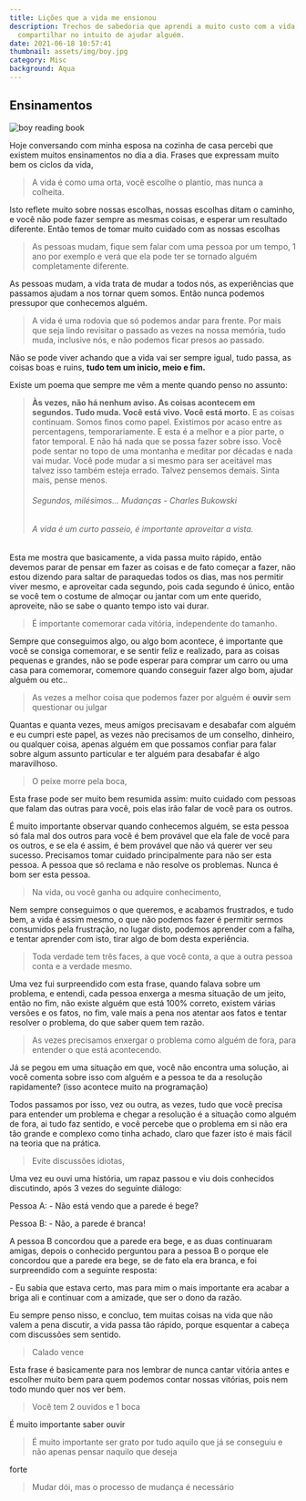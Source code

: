 ```yaml
---
title: Lições que a vida me ensionou
description: Trechos de sabedoria que aprendi a muito custo com a vida, e desejo
  compartilhar no intuito de ajudar alguém.
date: 2021-06-18 10:57:41
thumbnail: assets/img/boy.jpg
category: Misc
background: Aqua
---
```

## Ensinamentos

![boy reading book](assets/img/boy.jpg "boy reading book")

Hoje conversando com minha esposa na cozinha de casa percebi que existem muitos ensinamentos no dia a dia. Frases que expressam muito bem os ciclos da vida, 

> A vida é como uma orta, você escolhe o plantio, mas nunca a colheita.

Isto reflete muito sobre nossas escolhas, nossas escolhas ditam o caminho, e você não pode fazer sempre as mesmas coisas, e esperar um resultado diferente. Então temos de tomar muito cuidado com as nossas escolhas

> As pessoas mudam, fique sem falar com uma pessoa por um tempo, 1 ano por exemplo e verá que ela pode ter se tornado alguém completamente diferente.

As pessoas mudam, a vida trata de mudar a todos nós, as experiências que passamos ajudam a nos tornar quem somos. Então nunca podemos pressupor que conhecemos alguém.

> A vida é uma rodovia que só podemos andar para frente. Por mais que seja lindo revisitar o passado as vezes na nossa memória, tudo muda, inclusive nós, e não podemos ficar presos ao passado.

Não se pode viver achando que a vida vai ser sempre igual, tudo passa, as coisas boas e ruins, **tudo tem um inicio, meio e fim.** 

Existe um poema que sempre me vêm a mente quando penso no assunto:

> **Às vezes, não há nenhum aviso. As coisas acontecem em segundos. Tudo muda. Você está vivo. Você está morto.** E as coisas continuam. Somos finos como papel. Existimos por acaso entre as percentagens, temporariamente. E esta é a melhor e a pior parte, o fator temporal. E não há nada que se possa fazer sobre isso. Você pode sentar no topo de uma montanha e meditar por décadas e nada vai mudar. Você pode mudar a si mesmo para ser aceitável mas talvez isso também esteja errado. Talvez pensemos demais. Sinta mais, pense menos.
>
> ###### Segundos, milésimos... Mudanças - Charles Bukowski
>
> ###### A vida é um curto passeio, é importante aproveitar a vista.

Esta me mostra que basicamente, a vida passa muito rápido, então devemos parar de pensar em fazer as coisas e de fato começar a fazer, não estou dizendo para saltar de paraquedas todos os dias, mas nos permitir viver mesmo, e aproveitar cada segundo, pois cada segundo é único, então se você tem o costume de almoçar ou jantar com um ente querido, aproveite, não se sabe o quanto tempo isto vai durar. 

> É importante comemorar cada vitória, independente do tamanho.

Sempre que conseguimos algo, ou algo bom acontece, é importante que você se consiga comemorar, e se sentir feliz e realizado, para as coisas pequenas e grandes, não se pode esperar para comprar um carro ou uma casa para comemorar, comemore quando conseguir fazer algo bom, ajudar alguém ou etc..

> As vezes a melhor coisa que podemos fazer por alguém é **ouvir** sem questionar ou julgar

Quantas e quanta vezes, meus amigos precisavam e desabafar com alguém e eu cumpri este papel, as vezes não precisamos de um conselho, dinheiro, ou qualquer coisa, apenas alguém em que possamos confiar para falar sobre algum assunto particular e ter alguém para desabafar é algo maravilhoso.

> O peixe morre pela boca, 

Esta frase pode ser muito bem resumida assim: muito cuidado com pessoas que falam das outras para você, pois elas irão falar de você para os outros.

É muito importante observar quando conhecemos alguém, se esta pessoa só fala mal dos outros para você é bem provável que ela fale de você para os outros, e se ela é assim, é bem provável que não vá querer ver seu sucesso. Precisamos tomar cuidado principalmente para não ser esta pessoa. A pessoa que só reclama e não resolve os problemas. Nunca é bom ser esta pessoa.

> Na vida, ou você ganha ou adquire conhecimento,  

Nem sempre conseguimos o que queremos, e acabamos frustrados, e tudo bem, a vida é assim mesmo, o que não podemos fazer é permitir sermos consumidos pela frustração, no lugar disto, podemos aprender com a falha, e tentar aprender com isto, tirar algo de bom desta experiência.

> Toda verdade tem três faces, a que você conta, a que a outra pessoa conta e a verdade mesmo. 

Uma vez fui surpreendido com esta frase, quando falava sobre um problema, e entendi, cada pessoa enxerga a mesma situação de um jeito, então no fim, não existe alguém que está 100% correto, existem várias versões e os fatos, no fim, vale mais a pena nos atentar aos fatos e tentar resolver o problema, do que saber quem tem razão.

> As vezes precisamos enxergar o problema como alguém de fora, para entender o que está acontecendo.

Já se pegou em uma situação em que, você não encontra uma solução, ai você comenta sobre isso com alguém e a pessoa te da a resolução rapidamente? (isso acontece muito na programação)

Todos passamos por isso, vez ou outra, as vezes, tudo que você precisa para entender um problema e chegar a resolução é a situação como alguém de fora, ai tudo faz sentido, e você percebe que o problema em si não era tão grande e complexo como tinha achado, claro que fazer isto é mais fácil na teoria que na prática.

> Evite discussões idiotas, 

Uma vez eu ouvi uma história, um rapaz passou e viu dois conhecidos discutindo, após 3 vezes do seguinte diálogo:

Pessoa A: - Não está vendo que a parede é bege?

Pessoa B: - Não, a parede é branca!

A pessoa B concordou que a parede era bege, e as duas continuaram amigas, depois o conhecido perguntou para a pessoa B o porque ele concordou que a parede era bege, se de fato ela era branca, e foi surpreendido com a seguinte resposta:

\- Eu sabia que estava certo, mas para mim o mais importante era acabar a briga ali e continuar com a amizade, que ser o dono da razão.

Eu sempre penso nisso, e concluo, tem muitas coisas na vida que não valem a pena discutir, a vida passa tão rápido, porque esquentar a cabeça com discussões sem sentido.

> Calado vence

Esta frase é basicamente para nos lembrar de nunca cantar vitória antes e escolher muito bem para quem podemos contar nossas vitórias, pois nem todo mundo quer nos ver bem.

> Você tem 2 ouvidos e 1 boca 

É muito importante saber ouvir

> É muito importante ser grato por tudo aquilo que já se conseguiu e não apenas pensar naquilo que deseja

forte

> Mudar dói, mas o processo de mudança é necessário